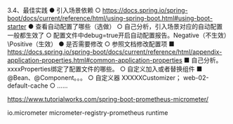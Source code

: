 3.4、最佳实践
● 引入场景依赖
○ https://docs.spring.io/spring-boot/docs/current/reference/html/using-spring-boot.html#using-boot-starter
● 查看自动配置了哪些（选做）
○ 自己分析，引入场景对应的自动配置一般都生效了
○ 配置文件中debug=true开启自动配置报告。Negative（不生效）\Positive（生效）
● 是否需要修改
○ 参照文档修改配置项
■ https://docs.spring.io/spring-boot/docs/current/reference/html/appendix-application-properties.html#common-application-properties
■ 自己分析。xxxxProperties绑定了配置文件的哪些。
○ 自定义加入或者替换组件
■ @Bean、@Component。。。
○ 自定义器  XXXXXCustomizer；  web-02-default-cache
○ ......




https://www.tutorialworks.com/spring-boot-prometheus-micrometer/


<dependency>
  <groupId>io.micrometer</groupId>
  <artifactId>micrometer-registry-prometheus</artifactId>
  <scope>runtime</scope>
</dependency>